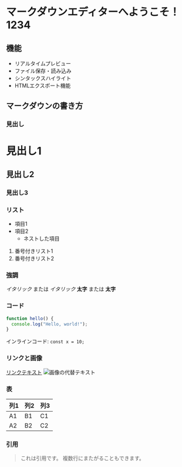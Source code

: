# マークダウンエディターへようこそ！1234

## 機能
- リアルタイムプレビュー
- ファイル保存・読み込み
- シンタックスハイライト
- HTMLエクスポート機能

## マークダウンの書き方

### 見出し
# 見出し1
## 見出し2
### 見出し3

### リスト
- 項目1
- 項目2
  - ネストした項目

1. 番号付きリスト1
2. 番号付きリスト2

### 強調
*イタリック* または _イタリック_
**太字** または __太字__

### コード
```javascript
function hello() {
  console.log("Hello, world!");
}
```

インラインコード: `const x = 10;`

### リンクと画像
[リンクテキスト](https://example.com)
![画像の代替テキスト](https://dummyimage.com/640x4:3/)

### 表
| 列1 | 列2 | 列3 |
|-----|-----|-----|
| A1  | B1  | C1  |
| A2  | B2  | C2  |

### 引用
> これは引用です。
> 複数行にまたがることもできます。
